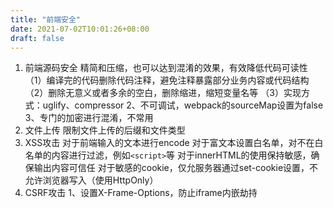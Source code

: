 ```yaml
---
title: "前端安全"
date: 2021-07-02T10:01:26+08:00
draft: false
---
```


1. 前端源码安全
精简和压缩，也可以达到混淆的效果，有效降低代码可读性
（1）编译完的代码删除代码注释，避免注释暴露部分业务内容或代码结构
（2）删除无意义或者多余的空白，删除缩进，缩短变量名等
（3）实现方式：uglify、compressor
2、不可调试，webpack的sourceMap设置为false
3、专门的加密进行混淆，不常用
2. 文件上传
限制文件上传的后缀和文件类型
3. XSS攻击
对于前端输入的文本进行encode
对于富文本设置白名单，对不在白名单的内容进行过滤，例如`<script>`等
对于innerHTML的使用保持敏感，确保输出内容可信任
对于敏感的cookie，仅允服务器通过set-cookie设置，不允许浏览器写入（使用HttpOnly）
4. CSRF攻击
1、设置X-Frame-Options，防止iframe内嵌劫持

